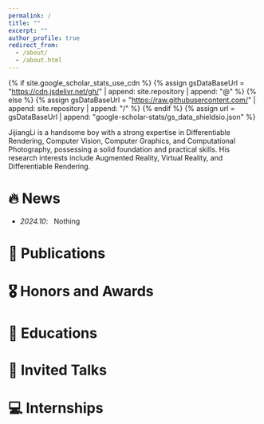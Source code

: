 ```yaml
---
permalink: /
title: ""
excerpt: ""
author_profile: true
redirect_from: 
  - /about/
  - /about.html
---
```


{% if site.google_scholar_stats_use_cdn %}
{% assign gsDataBaseUrl = "https://cdn.jsdelivr.net/gh/" | append: site.repository | append: "@" %}
{% else %}
{% assign gsDataBaseUrl = "https://raw.githubusercontent.com/" | append: site.repository | append: "/" %}
{% endif %}
{% assign url = gsDataBaseUrl | append: "google-scholar-stats/gs_data_shieldsio.json" %}

<span class='anchor' id='about-me'></span>

JijiangLi is a handsome boy with a strong expertise in Differentiable Rendering, Computer Vision, Computer Graphics, and Computational Photography, possessing a solid foundation and practical skills. His research interests include Augmented Reality, Virtual Reality, and Differentiable Rendering.


# 🔥 News
- *2024.10*: &nbsp; Nothing


# 📝 Publications 


# 🎖 Honors and Awards


# 📖 Educations


# 💬 Invited Talks


# 💻 Internships
